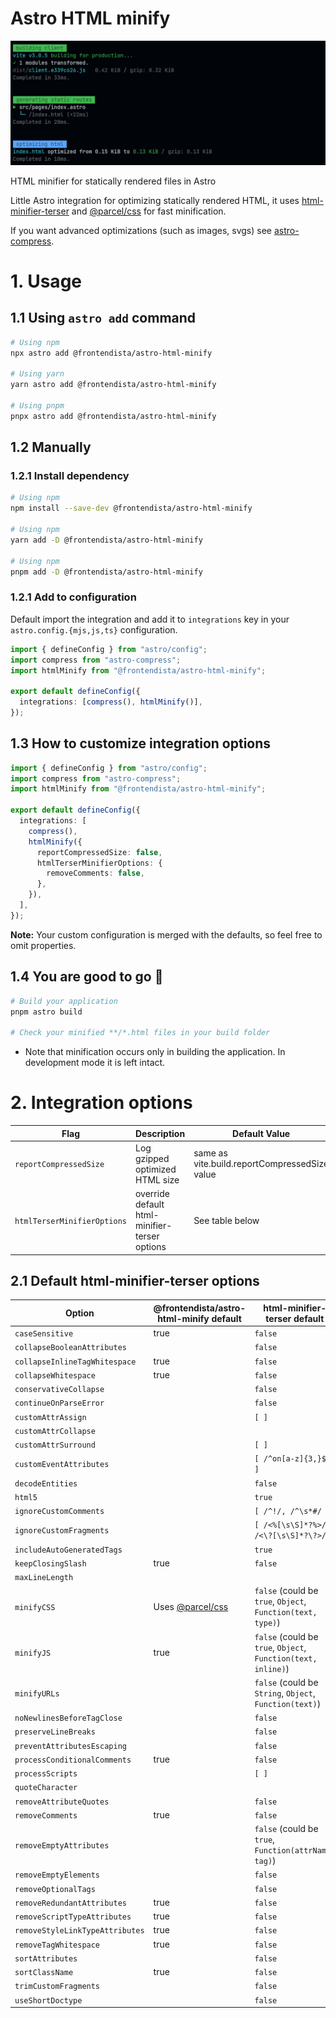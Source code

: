 # Astro HTML minify

![Astro html minify integration CLI output example](./docs/images/example.png)

HTML minifier for statically rendered files in Astro

Little Astro integration for optimizing statically rendered HTML, it uses [html-minifier-terser](https://github.com/terser/html-minifier-terser) and [@parcel/css](https://github.com/parcel-bundler/parcel-css) for fast minification.

If you want advanced optimizations (such as images, svgs) see [astro-compress](https://github.com/Playform/astro-compress).

# 1. Usage

## 1.1 Using `astro add` command

```sh
# Using npm
npx astro add @frontendista/astro-html-minify

# Using yarn
yarn astro add @frontendista/astro-html-minify

# Using pnpm
pnpx astro add @frontendista/astro-html-minify
```

## 1.2 Manually

### 1.2.1 Install dependency

```sh
# Using npm
npm install --save-dev @frontendista/astro-html-minify

# Using npm
yarn add -D @frontendista/astro-html-minify

# Using npm
pnpm add -D @frontendista/astro-html-minify
```

### 1.2.1 Add to configuration

Default import the integration and add it to `integrations` key in your `astro.config.{mjs,js,ts}` configuration.

```ts
import { defineConfig } from "astro/config";
import compress from "astro-compress";
import htmlMinify from "@frontendista/astro-html-minify";

export default defineConfig({
  integrations: [compress(), htmlMinify()],
});
```

## 1.3 How to customize integration options

```ts
import { defineConfig } from "astro/config";
import compress from "astro-compress";
import htmlMinify from "@frontendista/astro-html-minify";

export default defineConfig({
  integrations: [
    compress(),
    htmlMinify({
      reportCompressedSize: false,
      htmlTerserMinifierOptions: {
        removeComments: false,
      },
    }),
  ],
});
```

**Note:** Your custom configuration is merged with the defaults, so feel free to omit properties.

## 1.4 You are good to go 🚀

```sh
# Build your application
pnpm astro build

# Check your minified **/*.html files in your build folder
```

- Note that minification occurs only in building the application. In development mode it is left intact.

# 2. Integration options

| Flag                        | Description                                   | Default Value                                 |
| --------------------------- | --------------------------------------------- | --------------------------------------------- |
| `reportCompressedSize`      | Log gzipped optimized HTML size               | same as vite.build.reportCompressedSize value |
| `htmlTerserMinifierOptions` | override default html-minifier-terser options | See table below                               |

## 2.1 Default html-minifier-terser options

| Option                          | @frontendista/astro-html-minify default                          | html-minifier-terser default                                  |
| ------------------------------- | ---------------------------------------------------------------- | ------------------------------------------------------------- |
| `caseSensitive`                 | true                                                             | `false`                                                       |
| `collapseBooleanAttributes`     |                                                                  | `false`                                                       |
| `collapseInlineTagWhitespace`   | true                                                             | `false`                                                       |
| `collapseWhitespace`            | true                                                             | `false`                                                       |
| `conservativeCollapse`          |                                                                  | `false`                                                       |
| `continueOnParseError`          |                                                                  | `false`                                                       |
| `customAttrAssign`              |                                                                  | `[ ]`                                                         |
| `customAttrCollapse`            |                                                                  |                                                               |
| `customAttrSurround`            |                                                                  | `[ ]`                                                         |
| `customEventAttributes`         |                                                                  | `[ /^on[a-z]{3,}$/ ]`                                         |
| `decodeEntities`                |                                                                  | `false`                                                       |
| `html5`                         |                                                                  | `true`                                                        |
| `ignoreCustomComments`          |                                                                  | `[ /^!/, /^\s*#/ ]`                                           |
| `ignoreCustomFragments`         |                                                                  | `[ /<%[\s\S]*?%>/, /<\?[\s\S]*?\?>/ ]`                        |
| `includeAutoGeneratedTags`      |                                                                  | `true`                                                        |
| `keepClosingSlash`              | true                                                             | `false`                                                       |
| `maxLineLength`                 |                                                                  |
| `minifyCSS`                     | Uses [@parcel/css](https://github.com/parcel-bundler/parcel-css) | `false` (could be `true`, `Object`, `Function(text, type)`)   |
| `minifyJS`                      | true                                                             | `false` (could be `true`, `Object`, `Function(text, inline)`) |
| `minifyURLs`                    |                                                                  | `false` (could be `String`, `Object`, `Function(text)`)       |
| `noNewlinesBeforeTagClose`      |                                                                  | `false`                                                       |
| `preserveLineBreaks`            |                                                                  | `false`                                                       |
| `preventAttributesEscaping`     |                                                                  | `false`                                                       |
| `processConditionalComments`    | true                                                             | `false`                                                       |
| `processScripts`                |                                                                  | `[ ]`                                                         |
| `quoteCharacter`                |                                                                  |                                                               |
| `removeAttributeQuotes`         |                                                                  | `false`                                                       |
| `removeComments`                | true                                                             | `false`                                                       |
| `removeEmptyAttributes`         |                                                                  | `false` (could be `true`, `Function(attrName, tag)`)          |
| `removeEmptyElements`           |                                                                  | `false`                                                       |
| `removeOptionalTags`            |                                                                  | `false`                                                       |
| `removeRedundantAttributes`     | true                                                             | `false`                                                       |
| `removeScriptTypeAttributes`    | true                                                             | `false`                                                       |
| `removeStyleLinkTypeAttributes` | true                                                             | `false`                                                       |
| `removeTagWhitespace`           | true                                                             | `false`                                                       |
| `sortAttributes`                |                                                                  | `false`                                                       |
| `sortClassName`                 | true                                                             | `false`                                                       |
| `trimCustomFragments`           |                                                                  | `false`                                                       |
| `useShortDoctype`               |                                                                  | `false`                                                       |
